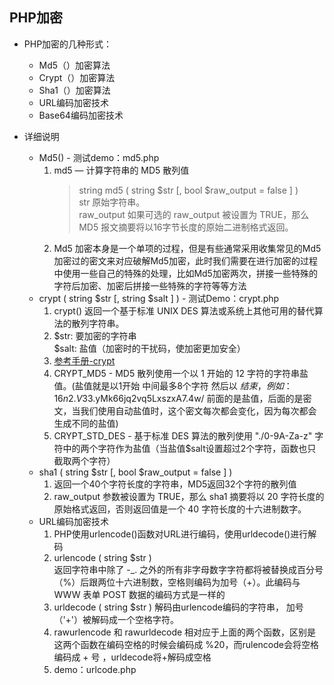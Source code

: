 ## PHP加密    
* PHP加密的几种形式：   
	* Md5（）加密算法   
	* Crypt（）加密算法   
	* Sha1（）加密算法   
	* URL编码加密技术   
	* Base64编码加密技术   
 
	
* 详细说明
	* Md5() - 测试demo：md5.php
		1. md5 — 计算字符串的 MD5 散列值  
			> string md5 ( string $str [, bool $raw_output = false ] )  
			> str 原始字符串。   
			> raw_output 如果可选的 raw_output 被设置为 TRUE，那么 MD5 报文摘要将以16字节长度的原始二进制格式返回。
		2. Md5 加密本身是一个单项的过程，但是有些通常采用收集常见的Md5加密过的密文来对应破解Md5加密，此时我们需要在进行加密的过程中使用一些自己的特殊的处理，比如Md5加密两次，拼接一些特殊的字符后加密、加密后拼接一些特殊的字符等等方法  
	* crypt ( string $str [, string $salt ] ) - 测试Demo：crypt.php   
		1. crypt() 返回一个基于标准 UNIX DES 算法或系统上其他可用的替代算法的散列字符串。    
		2. $str: 要加密的字符串   
		   $salt: 盐值（加密时的干扰码，使加密更加安全）   
		3. [参考手册-crypt](http://php.net/manual/zh/function.crypt.php)   
		4. CRYPT_MD5 - MD5 散列使用一个以 $1$ 开始的 12 字符的字符串盐值。(盐值就是以$1$开始 中间最多8个字符 然后以 $结束，例如：$1$6n2.V33.$yMk66jq2vq5LxszxA7.4w/ 前面的是盐值，后面的是密文，当我们使用自动盐值时，这个密文每次都会变化，因为每次都会生成不同的盐值)
		5. CRYPT_STD_DES - 基于标准 DES 算法的散列使用 "./0-9A-Za-z" 字符中的两个字符作为盐值（当盐值$salt设置超过2个字符，函数也只截取两个字符）    
	* sha1 ( string $str [, bool $raw_output = false ] )   
		1. 返回一个40个字符长度的字符串，MD5返回32个字符的散列值   
		2.  raw_output 参数被设置为 TRUE，那么 sha1 摘要将以 20 字符长度的原始格式返回，否则返回值是一个 40 字符长度的十六进制数字。  
	* URL编码加密技术    
		1. PHP使用urlencode()函数对URL进行编码，使用urldecode()进行解码    
		2. urlencode ( string $str )  
			返回字符串中除了 -_. 之外的所有非字母数字字符都将被替换成百分号（%）后跟两位十六进制数，空格则编码为加号（+）。此编码与 WWW 表单 POST 数据的编码方式是一样的
		3. urldecode ( string $str ) 解码由urlencode编码的字符串， 加号（'+'）被解码成一个空格字符。   
		4. rawurlencode 和 rawurldecode 相对应于上面的两个函数，区别是这两个函数在编码空格的时候会编码成 %20，而rulencode会将空格编码成 + 号 ，urldecode将+解码成空格    
		5. demo：urlcode.php
